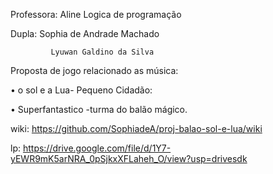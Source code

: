 Professora: Aline   Logica de programação

Dupla: Sophia de Andrade Machado

             Lyuwan Galdino da Silva

Proposta de jogo relacionado as música:

•	o sol e a Lua- Pequeno Cidadão:

 
•	Superfantastico -turma do balão mágico.


wiki:
https://github.com/SophiadeA/proj-balao-sol-e-lua/wiki

lp:
https://drive.google.com/file/d/1Y7-yEWR9mK5arNRA_0pSjkxXFLaheh_O/view?usp=drivesdk
